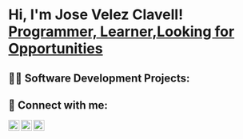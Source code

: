 <h1>Hi, I'm Jose Velez Clavell! <br/><a href="https://github.com/joshmadakor1">Programmer, Learner,Looking for Opportunities</a> <a href="https://www.linkedin.com/in/jose-velez-clavell/"></a>
<h2>👨‍💻 Software Development Projects:</h2>

<h2> 🤳 Connect with me:</h2>


[<img align="left" alt="JoshMadakor | Twitter" width="22px" src="https://cdn.jsdelivr.net/npm/simple-icons@v3/icons/twitter.svg" />][twitter]
[<img align="left" alt="JoshMadakor | LinkedIn" width="22px" src="https://cdn.jsdelivr.net/npm/simple-icons@v3/icons/linkedin.svg" />][linkedin]
[<img align="left" alt="JoshMadakor | Instagram" width="22px" src="https://cdn.jsdelivr.net/npm/simple-icons@v3/icons/instagram.svg" />][instagram]

[twitter]: https://twitter.com/josevelezcode
[instagram]: https://www.instagram.com/jose2004antonio/
[linkedin]: https://linkedin.com/in/josevelezclavell
